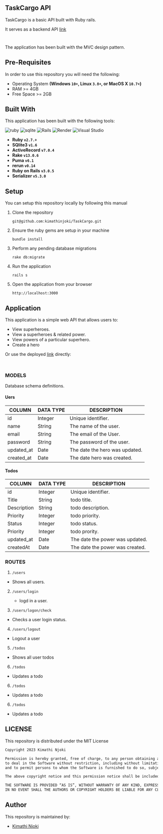 ## TaskCargo API

TaskCargo is a basic API built with Ruby rails. 

It serves as a backend API [link]()

```


```

The application has been built with the MVC design pattern.

## Pre-Requisites
In order to use this repository you will need the following:



- Operating System **(Windows `10+`, Linux `3.8+`, or MacOS X `10.7+`)**
- RAM >= 4GB
- Free Space >= 2GB

## Built With
This application has been built with the following tools:

![ruby](https://img.shields.io/badge/Ruby-CC342D?style=for-the-badge&logo=ruby&logoColor=white)
![sqlite](https://img.shields.io/badge/SQLite-07405E?style=for-the-badge&logo=sqlite&logoColor=white)
![Rails](https://img.shields.io/badge/rails-%23CC0000.svg?style=for-the-badge&logo=ruby-on-rails&logoColor=white)
![Render](https://img.shields.io/badge/Render-%46E3B7.svg?style=for-the-badge&logo=render&logoColor=white)
![Visual Studio](https://img.shields.io/badge/Visual%20Studio-5C2D91.svg?style=for-the-badge&logo=visual-studio&logoColor=white)

- **Ruby `v2.7.+`**
- **SQlite3 `v1.6`**
- **ActiveRecord `v7.0.4`**
- **Rake `v13.0.6`**
- **Puma `v6.1`**
- **rerun `v0.14`**
- **Ruby on Rails `v3.0.5`**
- **Serializer `v5.3.0`**


## Setup
You can setup this repository locally by following this manual

1. Clone the repository
    ```{shell}
    git@github.com:kimathinjoki/TaskCargo.git
   ```
2. Ensure the ruby gems are setup in your machine
    ```{shell}
   bundle install
   ```
3. Perform any pending database migrations
   ```{shell}
   rake db:migrate
   ```
4. Run the application
    ```{shell}
    rails s
    ```
5. Open the application from your browser
    ```
   http://localhost:3000
   ```
   
## Application
This application is a simple web API that allows users to:

- View superheroes.
- View a superheroes & related power.
- View powers of a particular superhero.
- Create a hero


Or use the deployed [link]() directly:

```


```

### MODELS
Database schema definitions.

#### Uers

| COLUMN      | DATA TYPE                                       | DESCRIPTION                         | 
|-------------|-------------------------------------------------|-------------------------------------|
| id          | Integer                                         | Unique identifier.                  |
| name      | String                                          | The name of the user.               |
| email | String                                          | The email of the User. |
| password | String                                          | The password of the user. |
| updated_at     | Date      | The date the hero was updated.        |
| created_at   | Date                                            | The date hero was created.      |



#### Todos

| COLUMN        | DATA TYPE | DESCRIPTION                           | 
|---------------|-----------|---------------------------------------|
| id            | Integer   | Unique identifier.                    |
| Title     | String    | todo title.                     |
| Description | String    | todo description. |
| Priority | Integer    | todo priority. |
| Status | Integer    | todo status. |
| Priority | Integer    | todo prority. |
| updated_at    | Date      | The date the power was updated.        |
| createdAt     | Date      | The date the power was created.        |


### ROUTES

1. `/users` 

- Shows all users.

2. `/users/login`

    - logd in a user.

3. `/users/logon/check`

 - Checks a user login status.


4. `/users/logout`

- Logout a user

5. `/todos`

- Shows all user todos

6. `/todos` 
- Updates a todo

6. `/todos` 
- Updates a todo

6. `/todos` 
- Updates a todo

## LICENSE

This repository is distributed under the MIT License

```markdown
Copyright 2023 Kimathi Njoki

Permission is hereby granted, free of charge, to any person obtaining a copy of this software and associated documentation files (the “Software”), 
to deal in the Software without restriction, including without limitation the rights to use, copy, modify, merge, publish, distribute, sublicense, and/or sell copies of the Software, 
and to permit persons to whom the Software is furnished to do so, subject to the following conditions:

The above copyright notice and this permission notice shall be included in all copies or substantial portions of the Software.

THE SOFTWARE IS PROVIDED “AS IS”, WITHOUT WARRANTY OF ANY KIND, EXPRESS OR IMPLIED, INCLUDING BUT NOT LIMITED TO THE WARRANTIES OF MERCHANTABILITY, FITNESS FOR A PARTICULAR PURPOSE AND NONINFRINGEMENT. 
IN NO EVENT SHALL THE AUTHORS OR COPYRIGHT HOLDERS BE LIABLE FOR ANY CLAIM, DAMAGES OR OTHER LIABILITY, WHETHER IN AN ACTION OF CONTRACT, TORT OR OTHERWISE, ARISING FROM, OUT OF OR IN CONNECTION WITH THE SOFTWARE OR THE USE OR OTHER DEALINGS IN THE SOFTWARE.
```


## Author
This repository is maintained by:

- [Kimathi Njoki](https://github.com/kimathinjoki) 